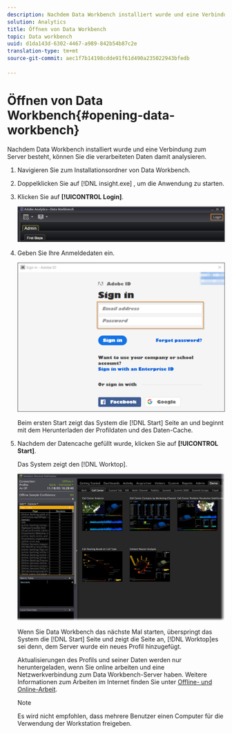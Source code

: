 ```yaml
---
description: Nachdem Data Workbench installiert wurde und eine Verbindung zum Server besteht, können Sie die verarbeiteten Daten damit analysieren.
solution: Analytics
title: Öffnen von Data Workbench
topic: Data workbench
uuid: d1da143d-6302-4467-a989-842b54b87c2e
translation-type: tm+mt
source-git-commit: aec1f7b14198cdde91f61d490a235022943bfedb

---
```



# Öffnen von Data Workbench{#opening-data-workbench}

Nachdem Data Workbench installiert wurde und eine Verbindung zum Server besteht, können Sie die verarbeiteten Daten damit analysieren.

1. Navigieren Sie zum Installationsordner von Data Workbench.
1. Doppelklicken Sie auf [!DNL insight.exe] , um die Anwendung zu starten.
1. Klicken Sie auf **[!UICONTROL Login]**.

   ![](assets/dwb_login.png)

1. Geben Sie Ihre Anmeldedaten ein.

   ![](assets/dwb_signin.png)

   Beim ersten Start zeigt das System die [!DNL Start] Seite an und beginnt mit dem Herunterladen der Profildaten und des Daten-Cache.

1. Nachdem der Datencache gefüllt wurde, klicken Sie auf **[!UICONTROL Start]**.

   Das System zeigt den [!DNL Worktop].

   ![](assets/wtp_open.png)

   Wenn Sie Data Workbench das nächste Mal starten, überspringt das System die [!DNL Start] Seite und zeigt die Seite an, [!DNL Worktop]es sei denn, dem Server wurde ein neues Profil hinzugefügt.

   Aktualisierungen des Profils und seiner Daten werden nur heruntergeladen, wenn Sie online arbeiten und eine Netzwerkverbindung zum Data Workbench-Server haben. Weitere Informationen zum Arbeiten im Internet finden Sie unter [Offline- und Online-Arbeit](../../home/c-get-started/c-off-on.md#concept-cef8758ede044b18b3558376c5eb9f54).

   >[!NOTE]
   >
   >Es wird nicht empfohlen, dass mehrere Benutzer einen Computer für die Verwendung der Workstation freigeben.

